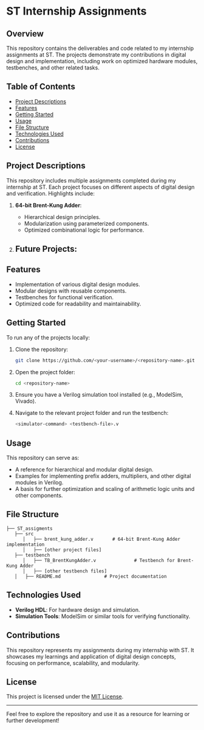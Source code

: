 # ST Internship Assignments

## Overview
This repository contains the deliverables and code related to my internship assignments at ST. The projects demonstrate my contributions in digital design and implementation, including work on optimized hardware modules, testbenches, and other related tasks.

## Table of Contents
- [Project Descriptions](#project-descriptions)
- [Features](#features)
- [Getting Started](#getting-started)
- [Usage](#usage)
- [File Structure](#file-structure)
- [Technologies Used](#technologies-used)
- [Contributions](#contributions)
- [License](#license)

## Project Descriptions
This repository includes multiple assignments completed during my internship at ST. Each project focuses on different aspects of digital design and verification. Highlights include:

1. **64-bit Brent-Kung Adder**:
   - Hierarchical design principles.
   - Modularization using parameterized components.
   - Optimized combinational logic for performance.

2. Future Projects:
   -

## Features
- Implementation of various digital design modules.
- Modular designs with reusable components.
- Testbenches for functional verification.
- Optimized code for readability and maintainability.

## Getting Started
To run any of the projects locally:

1. Clone the repository:
   ```bash
   git clone https://github.com/<your-username>/<repository-name>.git
   ```

2. Open the project folder:
   ```bash
   cd <repository-name>
   ```

3. Ensure you have a Verilog simulation tool installed (e.g., ModelSim, Vivado).

4. Navigate to the relevant project folder and run the testbench:
   ```bash
   <simulator-command> <testbench-file>.v
   ```

## Usage
This repository can serve as:
- A reference for hierarchical and modular digital design.
- Examples for implementing prefix adders, multipliers, and other digital modules in Verilog.
- A basis for further optimization and scaling of arithmetic logic units and other components.

## File Structure
```
├── ST_assigments
   ├── src
      │   ├── brent_kung_adder.v       # 64-bit Brent-Kung Adder implementation
      │   ├── [other project files]
   ├── testbench
      │   ├── TB_BrentKungAdder.v              # Testbench for Brent-Kung Adder
      │   ├── [other testbench files]
   │   ├── README.md                # Project documentation
```

## Technologies Used
- **Verilog HDL**: For hardware design and simulation.
- **Simulation Tools**: ModelSim or similar tools for verifying functionality.

## Contributions
This repository represents my assignments during my internship with ST. It showcases my learnings and application of digital design concepts, focusing on performance, scalability, and modularity.

## License
This project is licensed under the [MIT License](LICENSE).

---

Feel free to explore the repository and use it as a resource for learning or further development!

